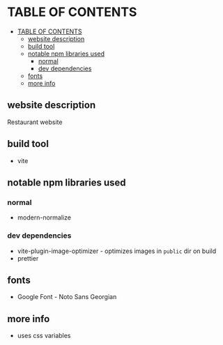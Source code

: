 # TABLE OF CONTENTS

- [TABLE OF CONTENTS](#table-of-contents)
  - [website description](#website-description)
  - [build tool](#build-tool)
  - [notable npm libraries used](#notable-npm-libraries-used)
    - [normal](#normal)
    - [dev dependencies](#dev-dependencies)
  - [fonts](#fonts)
  - [more info](#more-info)

## website description

Restaurant website

## build tool

- vite

## notable npm libraries used

### normal

- modern-normalize

### dev dependencies

- vite-plugin-image-optimizer - optimizes images in `public` dir on build
- prettier

## fonts

- Google Font - Noto Sans Georgian

## more info

- uses css variables
